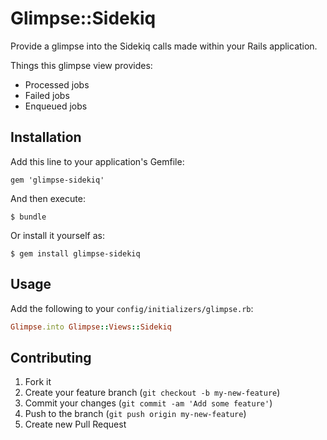 # Glimpse::Sidekiq

Provide a glimpse into the Sidekiq calls made within your Rails application.

Things this glimpse view provides:

- Processed jobs
- Failed jobs
- Enqueued jobs

## Installation

Add this line to your application's Gemfile:

    gem 'glimpse-sidekiq'

And then execute:

    $ bundle

Or install it yourself as:

    $ gem install glimpse-sidekiq

## Usage

Add the following to your `config/initializers/glimpse.rb`:

```ruby
Glimpse.into Glimpse::Views::Sidekiq
```

## Contributing

1. Fork it
2. Create your feature branch (`git checkout -b my-new-feature`)
3. Commit your changes (`git commit -am 'Add some feature'`)
4. Push to the branch (`git push origin my-new-feature`)
5. Create new Pull Request
